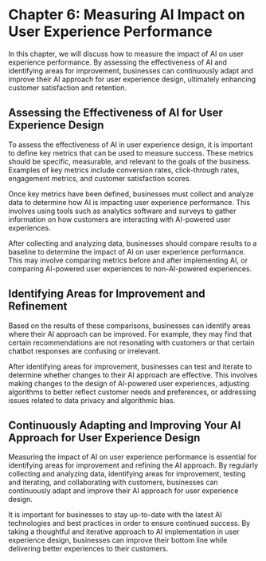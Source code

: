 Chapter 6: Measuring AI Impact on User Experience Performance
=============================================================

In this chapter, we will discuss how to measure the impact of AI on user experience performance. By assessing the effectiveness of AI and identifying areas for improvement, businesses can continuously adapt and improve their AI approach for user experience design, ultimately enhancing customer satisfaction and retention.

Assessing the Effectiveness of AI for User Experience Design
------------------------------------------------------------

To assess the effectiveness of AI in user experience design, it is important to define key metrics that can be used to measure success. These metrics should be specific, measurable, and relevant to the goals of the business. Examples of key metrics include conversion rates, click-through rates, engagement metrics, and customer satisfaction scores.

Once key metrics have been defined, businesses must collect and analyze data to determine how AI is impacting user experience performance. This involves using tools such as analytics software and surveys to gather information on how customers are interacting with AI-powered user experiences.

After collecting and analyzing data, businesses should compare results to a baseline to determine the impact of AI on user experience performance. This may involve comparing metrics before and after implementing AI, or comparing AI-powered user experiences to non-AI-powered experiences.

Identifying Areas for Improvement and Refinement
------------------------------------------------

Based on the results of these comparisons, businesses can identify areas where their AI approach can be improved. For example, they may find that certain recommendations are not resonating with customers or that certain chatbot responses are confusing or irrelevant.

After identifying areas for improvement, businesses can test and iterate to determine whether changes to their AI approach are effective. This involves making changes to the design of AI-powered user experiences, adjusting algorithms to better reflect customer needs and preferences, or addressing issues related to data privacy and algorithmic bias.

Continuously Adapting and Improving Your AI Approach for User Experience Design
-------------------------------------------------------------------------------

Measuring the impact of AI on user experience performance is essential for identifying areas for improvement and refining the AI approach. By regularly collecting and analyzing data, identifying areas for improvement, testing and iterating, and collaborating with customers, businesses can continuously adapt and improve their AI approach for user experience design.

It is important for businesses to stay up-to-date with the latest AI technologies and best practices in order to ensure continued success. By taking a thoughtful and iterative approach to AI implementation in user experience design, businesses can improve their bottom line while delivering better experiences to their customers.
